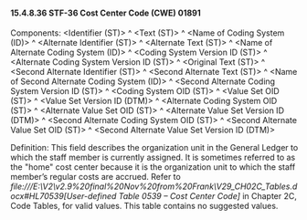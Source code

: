 #### 15.4.8.36 STF-36 Cost Center Code (CWE) 01891

Components: &lt;Identifier (ST)> ^ &lt;Text (ST)> ^ &lt;Name of Coding System (ID)> ^ &lt;Alternate Identifier (ST)> ^ &lt;Alternate Text (ST)> ^ &lt;Name of Alternate Coding System (ID)> ^ &lt;Coding System Version ID (ST)> ^ &lt;Alternate Coding System Version ID (ST)> ^ &lt;Original Text (ST)> ^ &lt;Second Alternate Identifier (ST)> ^ &lt;Second Alternate Text (ST)> ^ &lt;Name of Second Alternate Coding System (ID)> ^ &lt;Second Alternate Coding System Version ID (ST)> ^ &lt;Coding System OID (ST)> ^ &lt;Value Set OID (ST)> ^ &lt;Value Set Version ID (DTM)> ^ &lt;Alternate Coding System OID (ST)> ^ &lt;Alternate Value Set OID (ST)> ^ &lt;Alternate Value Set Version ID (DTM)> ^ &lt;Second Alternate Coding System OID (ST)> ^ &lt;Second Alternate Value Set OID (ST)> ^ &lt;Second Alternate Value Set Version ID (DTM)>

Definition: This field describes the organization unit in the General Ledger to which the staff member is currently assigned. It is sometimes referred to as the "home" cost center because it is the organization unit to which the staff member’s regular costs are accrued. Refer to _file:///E:\V2\v2.9%20final%20Nov%20from%20Frank\V29_CH02C_Tables.docx#HL70539[User-defined Table 0539 – Cost Center Code]_ in Chapter 2C, Code Tables, for valid values. This table contains no suggested values.
